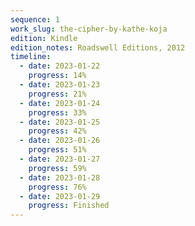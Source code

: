 ```yaml
---
sequence: 1
work_slug: the-cipher-by-kathe-koja
edition: Kindle
edition_notes: Roadswell Editions, 2012
timeline:
  - date: 2023-01-22
    progress: 14%
  - date: 2023-01-23
    progress: 21%
  - date: 2023-01-24
    progress: 33%
  - date: 2023-01-25
    progress: 42%
  - date: 2023-01-26
    progress: 51%
  - date: 2023-01-27
    progress: 59%
  - date: 2023-01-28
    progress: 76%
  - date: 2023-01-29
    progress: Finished
---
```

